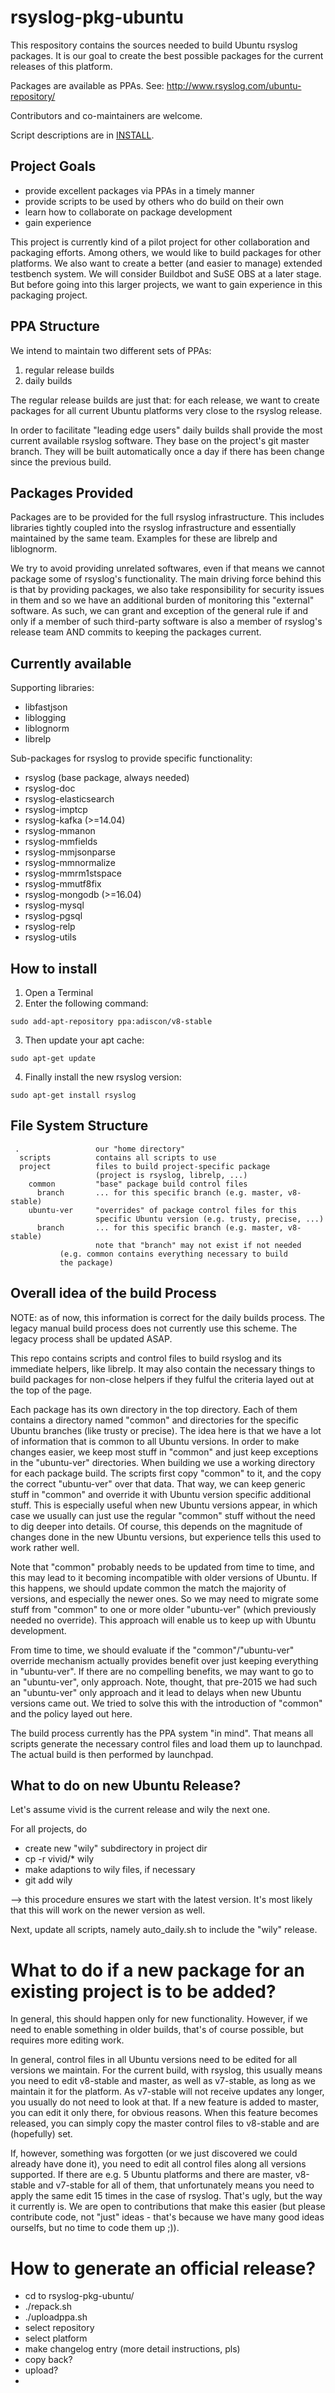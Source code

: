 rsyslog-pkg-ubuntu
==================

This respository contains the sources needed to build Ubuntu rsyslog
packages. It is our goal to create the best possible packages for
the current releases of this platform.

Packages are available as PPAs.
See: http://www.rsyslog.com/ubuntu-repository/

Contributors and co-maintainers are welcome.

Script descriptions are in [INSTALL](INSTALL.md).

Project Goals
-------------

- provide excellent packages via PPAs in a timely manner
- provide scripts to be used by others who do build on their own
- learn how to collaborate on package development
- gain experience

This project is currently kind of a pilot project for other collaboration
and packaging efforts. Among others, we would like to build packages for
other platforms. We also want to create a better (and easier to manage)
extended testbench system. We will consider Buildbot and SuSE OBS at a
later stage. But before going into this larger projects, we want to gain
experience in this packaging project.

PPA Structure
-------------
We intend to maintain two different sets of PPAs:

1. regular release builds
2. daily builds

The regular release builds are just that: for each release, we want
to create packages for all current Ubuntu platforms very close to the
rsyslog release.

In order to facilitate "leading edge users" daily builds shall
provide the most current available rsyslog software. They base on
the project's git master branch. They will be built automatically
once a day if there has been change since the previous build.

Packages Provided
-----------------
Packages are to be provided for the full rsyslog infrastructure. This
includes libraries tightly coupled into the rsyslog infrastructure and
essentially maintained by the same team. Examples for these are librelp
and liblognorm.

We try to avoid providing unrelated softwares, even if that means we
cannot package some of rsyslog's functionality. The main driving force
behind this is that by providing packages, we also take responsibility
for security issues in them and so we have an additional burden of
monitoring this "external" software. As such, we can grant and exception
of the general rule if and only if a member of such third-party software
is also a member of rsyslog's release team AND commits to keeping the
packages current.

Currently available
-------------------
Supporting libraries:
- libfastjson
- liblogging
- liblognorm
- librelp

Sub-packages for rsyslog to provide specific functionality:
- rsyslog (base package, always needed)
- rsyslog-doc
- rsyslog-elasticsearch
- rsyslog-imptcp
- rsyslog-kafka (>=14.04)
- rsyslog-mmanon
- rsyslog-mmfields
- rsyslog-mmjsonparse
- rsyslog-mmnormalize
- rsyslog-mmrm1stspace
- rsyslog-mmutf8fix
- rsyslog-mongodb (>=16.04)
- rsyslog-mysql
- rsyslog-pgsql
- rsyslog-relp
- rsyslog-utils

How to install
--------------

1. Open a Terminal
2. Enter the following command:
```
sudo add-apt-repository ppa:adiscon/v8-stable 
```
3. Then update your apt cache:
```
sudo apt-get update
```
4. Finally install the new rsyslog version:
```
sudo apt-get install rsyslog
```


File System Structure
---------------------
```
 .                 our "home directory"
  scripts          contains all scripts to use
  project          files to build project-specific package
                   (project is rsyslog, librelp, ...)
    common         "base" package build control files
      branch       ... for this specific branch (e.g. master, v8-stable)
    ubuntu-ver     "overrides" of package control files for this
                   specific Ubuntu version (e.g. trusty, precise, ...)
      branch       ... for this specific branch (e.g. master, v8-stable)
                   note that "branch" may not exist if not needed
		   (e.g. common contains everything necessary to build
		   the package)
```


Overall idea of the build Process
---------------------------------
NOTE: as of now, this information is correct for the daily builds process.
The legacy manual build process does not currently use this scheme. The
legacy process shall be updated ASAP.


This repo contains scripts and control files to build rsyslog and its
immediate helpers, like librelp. It may also contain the necessary things
to build packages for non-close helpers if they fulful the criteria layed
out at the top of the page.

Each package has its own directory in the top directory. Each of them 
contains a directory named "common" and directories for the specific
Ubuntu branches (like trusty or precise). The idea here is that we have a
lot of information that is common to all Ubuntu versions. In order to
make changes easier, we keep most stuff in "common" and just keep
exceptions in the "ubuntu-ver" directories. When building we use a
working directory for each package build. The scripts first copy
"common" to it, and the copy the correct "ubuntu-ver" over that data.
That way, we can keep generic stuff in "common" and override it with
Ubuntu version specific additional stuff. This is especially useful when
new Ubuntu versions appear, in which case we usually can just use the
regular "common" stuff without the need to dig deeper into details. Of
course, this depends on the magnitude of changes done in the new Ubuntu
versions, but experience tells this used to work rather well.

Note that "common" probably needs to be updated from time to time, and
this may lead to it becoming incompatible with older versions of Ubuntu.
If this happens, we should update common the match the majority of versions,
and especially the newer ones. So we may need to migrate some stuff from
"common" to one or more older "ubuntu-ver" (which previously needed no
override). This approach will enable us to keep up with Ubuntu development.

From time to time, we should evaluate if the "common"/"ubuntu-ver" override
mechanism actually provides benefit over just keeping everything in 
"ubuntu-ver". If there are no compelling benefits, we may want to go to
an "ubuntu-ver", only approach. Note, thought, that pre-2015 we had such
an "ubuntu-ver" only approach and it lead to delays when new Ubuntu versions
came out. We tried to solve this with the introduction of "common" and
the policy layed out here.

The build process currently has the PPA system "in mind". That means all
scripts generate the necessary control files and load them up to launchpad.
The actual build is then performed by launchpad.


What to do on new Ubuntu Release?
---------------------------------
Let's assume vivid is the current release and wily the next one.

For all projects, do

- create new "wily" subdirectory in project dir
- cp -r vivid/* wily
- make adaptions to wily files, if necessary
- git add wily

--> this procedure ensures we start with the latest version. It's most
likely that this will work on the newer version as well.

Next, update all scripts, namely auto_daily.sh to include the "wily" release.


What to do if a new package for an existing project is to be added?
===================================================================
In general, this should happen only for new functionality. However,
if we need to enable something in older builds, that's of course
possible, but requires more editing work.

In general, control files in all Ubuntu versions need to be edited for
all versions we maintain. For the current build, with rsyslog, this
usually means you need to edit v8-stable and master, as well as 
v7-stable, as long as we maintain it for the platform. As v7-stable
will not receive updates any longer, you usually do not need to look
at that. If a new feature is added to master, you can edit it only
there, for obvious reasons. When this feature becomes released, you
can simply copy the master control files to v8-stable and are
(hopefully) set. 

If, however, something was forgotten (or we just discovered we could already
have done it), you need to edit all control files along all versions
supported. If there are e.g. 5 Ubuntu platforms and there are master,
v8-stable and v7-stable for all of them, that unfortunately means you 
need to apply the same edit 15 times in the case of rsyslog.
That's ugly, but the way it currently is. We are open to contributions
that make this easier (but please contribute code, not "just" ideas -
that's because we have many good ideas ourselfs, but no time to
code them up ;)).


How to generate an official release?
====================================
- cd to rsyslog-pkg-ubuntu/<project>
- ./repack.sh <release tarball url>
- ./uploadppa.sh
- select repository
- select platform
- make changelog entry (more detail instructions, pls)
- copy back?
- upload?
-
